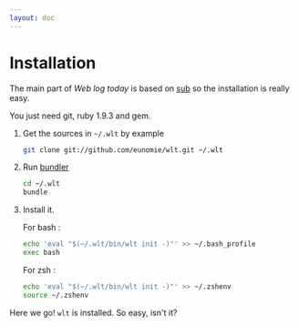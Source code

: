 ```yaml
---
layout: doc
---
```


# Installation

The main part of _Web log today_ is based on [sub](https://github.com/37signals/sub) so the installation is really easy.

You just need git, ruby 1.9.3 and gem.

1. Get the sources in `~/.wlt` by example
    
    ```sh
    git clone git://github.com/eunomie/wlt.git ~/.wlt
    ```

2. Run [bundler][]

    ```sh
    cd ~/.wlt
    bundle
    ```

3. Install it.

    For bash :
    ```sh
    echo 'eval "$(~/.wlt/bin/wlt init -)"' >> ~/.bash_profile
    exec bash
    ```

    For zsh :
    ```sh
    echo 'eval "$(~/.wlt/bin/wlt init -)"' >> ~/.zshenv
    source ~/.zshenv
    ```

Here we go! `wlt` is installed. So easy, isn't it?

[bundler]: http://gembundler.com/
